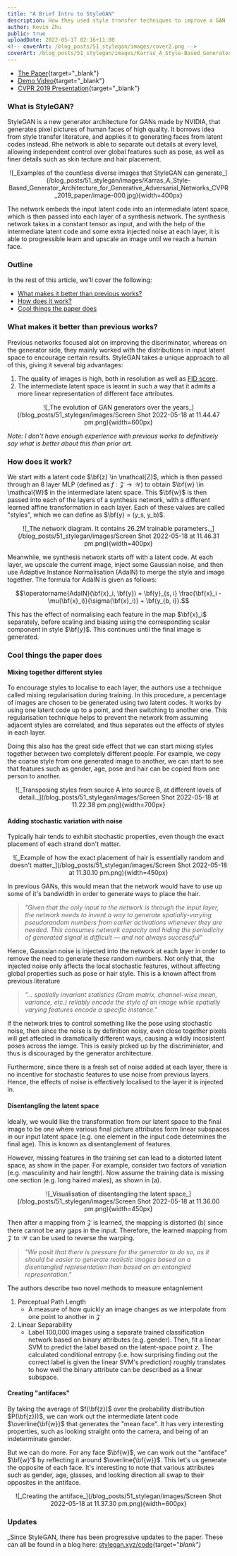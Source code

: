 ```yaml
---
title: "A Brief Intro to StyleGAN"
description: How they used style transfer techniques to improve a GAN
author: Kevin Zhu
public: true
uploadDate: 2022-05-17 02:16+11:00
<!-- coverArt: /blog_posts/51_stylegan/images/cover2.png -->
coverArt: /blog_posts/51_stylegan/images/Karras_A_Style-Based_Generator_Architecture_for_Generative_Adversarial_Networks_CVPR_2019_paper/image-000.jpg
---
```


- [The Paper](https://openaccess.thecvf.com/content_CVPR_2019/html/Karras_A_Style-Based_Generator_Architecture_for_Generative_Adversarial_Networks_CVPR_2019_paper.html){target="_blank"}
- [Demo Video](https://www.youtube.com/watch?v=kSLJriaOumA){target="_blank"}
- [CVPR 2019 Presentation](https://youtu.be/4IInDT_S0ow?t=4763){target="_blank"}

### What is StyleGAN?
StyleGAN is a new generator architecture for GANs made by NVIDIA, that generates pixel pictures of human faces of high quality. It borrows idea from style transfer literature, and applies it to generating faces from latent codes instead.  Rhe network is able to separate out details at every level, allowing independent control over global features such as pose, as well as finer details such as skin tecture and hair placement.

<center>
![_Examples of the countless diverse images that StyleGAN can generate_](/blog_posts/51_stylegan/images/Karras_A_Style-Based_Generator_Architecture_for_Generative_Adversarial_Networks_CVPR_2019_paper/image-000.jpg){width=400px}
</center>

The network embeds the input latent code into an intermediate latent space, which is then passed into each layer of a synthesis network. The synthesis network takes in a constant tensor as input, and with the help of the intermediate latent code and some extra injected noise at each layer, it is able to progressible learn and upscale an image until we reach a human face.

### Outline
In the rest of this article, we'll cover the following:

- [What makes it better than previous works?](#what-makes-it-better-than-previous-works)
- [How does it work?](#how-does-it-work)
- [Cool things the paper does](#cool-things-the-paper-does)

### What makes it better than previous works?
Previous networks focused alot on improving the discriminator, whereas on the generator side, they mainly worked with the distributions in input latent space to encourage certain results. StyleGAN takes a unique approach to all of this, giving it several big advantages:

1. The quality of images is high, both in resolution as well as [FID score](https://en.wikipedia.org/wiki/Fr%C3%A9chet_inception_distance).
2. The intermediate latent space is learnt in such a way that it admits a more linear representation of different face attributes.

<center>
![_The evolution of GAN generators over the years_](/blog_posts/51_stylegan/images/Screen Shot 2022-05-18 at 11.44.47 pm.png){width=600px}
</center>

_Note: I don't have enough experience with previous works to definitively say what is better about this than prior art._

### How does it work?
We start with a latent code $\bf{z} \in \mathcal{Z}$, which is then passed through an 8 layer MLP (defined as $f : \mathcal{Z} \to \mathcal{W}$) to obtain $\bf{w} \in \mathcal{W}$ in the intermediate latent space. This $\bf{w}$ is then passed into each of the layers of a synthesis network, with a different learned affine transformation in each layer. Each of these values are called "styles", which we can define as $\bf{y} = (y_s, y_b)$.

<center>
![_The network diagram. It contains 26.2M trainable parameters._](/blog_posts/51_stylegan/images/Screen Shot 2022-05-18 at 11.46.31 pm.png){width=400px}
</center>

Meanwhile, we synthesis network starts off with a latent code. At each layer, we upscale the current image, inject some Gaussian noise, and then use Adaptive Instance Normalisation (AdaIN) to merge the style and image together. The formula for AdaIN is given as follows:

$$\operatorname{AdaIN}(\bf{x}_i, \bf{y}) = \bf{y}_{s, i} \frac{\bf{x}_i - \mu(\bf{x}_i)}{\sigma(\bf{x}_i)} + \bf{y_{b, i}}.$$

This has the effect of normalising each feature in the map $\bf{x}_i$ separately, before scaling and biasing using the corresponding scalar component in style $\bf{y}$. This continues until the final image is generated.


### Cool things the paper does

#### Mixing together different styles

To encourage styles to localise to each layer, the authors use a technique called mixing regularisation during training. In this procedure, a percentage of images are chosen to be generated using two latent codes. It works by using one latent code up to a point, and then switching to another one. This regularisation technique helps to prevent the network from assuming adjacent styles are correlated, and thus separates out the effects of styles in each layer. 

Doing this also has the great side effect that we can start mixing styles together between two completely different people. For example, we copy the coarse style from one generated image to another, we can start to see that features such as gender, age, pose and hair can be copied from one person to another. 

<center>
![_Transposing styles from source A into source B, at different levels of detail._](/blog_posts/51_stylegan/images/Screen Shot 2022-05-18 at 11.22.38 pm.png){width=700px}
</center>

#### Adding stochastic variation with noise
Typically hair tends to exhibit stochastic properties, even though the exact placement of each strand don't matter. 

<center>
![_Example of how the exact placement of hair is essentially random and doesn't matter_](/blog_posts/51_stylegan/images/Screen Shot 2022-05-18 at 11.30.10 pm.png){width=450px}
</center>

In previous GANs, this would mean that the network would have to use up some of it's bandwidth in order to generate ways to place the hair.

> _"Given that the only input to the network is through the input layer, the network needs to invent a way to generate spatially-varying pseudorandom numbers from earlier activations whenever they are needed. This consumes network capacity and hiding the periodicity of generated signal is difficult — and not always successful"_

Hence, Gaussian noise is injected into the network at each layer in order to remove the need to generate these random numbers. Not only that, the injected noise only affects the local stochastic features, without affecting global properties such as pose or hair style. This is a known affect from previous literature

> _"... spatially invariant statistics (Gram matrix, channel-wise mean, variance, etc.) reliably encode the style of an image while spatially varying features encode a specific instance."_

If the network tries to control something like the pose using stochastic noise, then since the noise is by definition noisy, even close together pixels will get affected in dramatically different ways, causing a wildly incosistent poses across the iamge. This is easily picked up by the discriminiator, and thus is discouraged by the generator architecture.

Furthermore, since there is a fresh set of noise added at each layer, there is no incentive for stochastic features to use noise from previous layers. Hence, the effects of noise is effectively localised to the layer it is injected in.

#### Disentangling the latent space
Ideally, we would like the transformation from our latent space to the final image to be one where various final picture attributes form linear subspaces in our input latent space (e.g. one element in the input code determines the final age). This is known as disentanglement of features.

However, missing features in the training set can lead to a distorted latent space, as show in the paper. For example, consider two factors of variation (e.g. masculinity and hair length). Now assume the training data is missing one section (e.g. long haired males), as shown in (a).  

<center>
![_Visualisation of disentangling the latent space_](/blog_posts/51_stylegan/images/Screen Shot 2022-05-18 at 11.36.00 pm.png){width=450px}
</center>

Then after a mapping from $\mathcal{Z}$ is learned, the mapping is distorted (b) since there cannot be any gaps in the input. Therefore, the learned mapping from $\mathcal{Z}$ to $\mathcal{W}$ can be used to reverse the warping. 

> _"We posit that there is pressure for the generator to do so, as it should be easier to generate realistic images based on a disentangled representation than based on an entangled representation."_

The authors describe two novel methods to measure entagnlement

1. Perceptual Path Length 
    - A measure of how quickly an image changes as we interpolate from one point to another in $\mathcal{Z}$
2. Linear Separability 
    - Label 100,000 images using a separate trained classification network based on binary attributes (e.g. gender). Then, fit a linear SVM to predict the label based on the latent-space point $z$. The calculated conditional entropy (i.e. how surprising finding out the correct label is given the linear SVM's prediction) roughly translates to how well the binary attribute can be described as a linear subspace. 

#### Creating "antifaces"
By taking the average of $f(\bf{z})$ over the probability distribution $P(\bf{z}))$, we can work out the intermediate latent code $\overline{\bf{w}}$ that generates the "mean face". It has very interesting properties, such as looking straight onto the camera, and being of an indeterminate gender.

But we can do more. For any face $\bf{w}$, we can work out the "antiface" $\bf{w}'$ by reflecting it around $\overline{\bf{w}}$. This let's us generate the opposite of each face. It's interesting to note that various attributes such as gender, age, glasses, and looking direction all swap to their opposites in the antiface.

<center>
![_Creating the antiface_](/blog_posts/51_stylegan/images/Screen Shot 2022-05-18 at 11.37.30 pm.png){width=600px}
</center>

### Updates

_Since StyleGAN, there has been progressive updates to the paper. These can all be found in a blog here: [stylegan.xyz/code](https://www.stylegan.xyz/code){target="_blank"}_